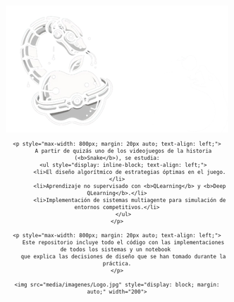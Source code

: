 <div style="text-align: center;">
    <img src="media/imagenes/Banner.png" width="1000">
    
    <p style="max-width: 800px; margin: 20px auto; text-align: left;">
        A partir de quizás uno de los videojuegos de la historia (<b>Snake</b>), se estudia:
        <ul style="display: inline-block; text-align: left;">
            <li>El diseño algorítmico de estrategias óptimas en el juego.</li>
            <li>Aprendizaje no supervisado con <b>QLearning</b> y <b>Deep QLearning</b>.</li>
            <li>Implementación de sistemas multiagente para simulación de entornos competitivos.</li>
        </ul>
    </p>
    
    <p style="max-width: 800px; margin: 20px auto; text-align: left;">
        Este repositorio incluye todo el código con las implementaciones de todos los sistemas y un notebook 
        que explica las decisiones de diseño que se han tomado durante la práctica.
    </p>

    <img src="media/imagenes/Logo.jpg" style="display: block; margin: auto;" width="200">
</div>
